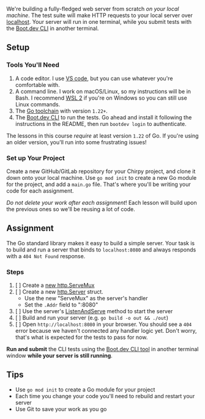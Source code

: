 We're building a fully-fledged web server from scratch _on your local machine_. The test suite will make HTTP requests to your local server over [localhost](https://www.hostinger.com/tutorials/what-is-localhost). Your server will run in one terminal, while you submit tests with the [Boot.dev CLI](https://github.com/bootdotdev/bootdev) in another terminal.

## Setup

### Tools You'll Need

1. A code editor. I use [VS code](https://code.visualstudio.com/), but you can use whatever you're comfortable with.
2. A command line. I work on macOS/Linux, so my instructions will be in Bash. I recommend [WSL 2](https://docs.microsoft.com/en-us/windows/wsl/install) if you're on Windows so you can still use Linux commands.
3. The [Go toolchain](https://golang.org/doc/install) with version `1.22+`.
4. The [Boot.dev CLI](https://github.com/bootdotdev/bootdev) to run the tests. Go ahead and install it following the instructions in the README, then run `bootdev login` to authenticate.

The lessons in this course _require_ at least version `1.22` of Go. If you're using an older version, you'll run into some frustrating issues!

### Set up Your Project

Create a new GitHub/GitLab repository for your Chirpy project, and clone it down onto your local machine. Use `go mod init` to create a new Go module for the project, and add a `main.go` file. That's where you'll be writing your code for each assignment.

_Do not delete your work after each assignment_! Each lesson will build upon the previous ones so we'll be reusing a lot of code.

## Assignment

The Go standard library makes it easy to build a simple server. Your task is to build and run a server that binds to `localhost:8080` and always responds with a `404 Not Found` response.

### Steps

1. [ ] Create a [new http.ServeMux](https://pkg.go.dev/net/http#NewServeMux)
2. [ ] Create a new [http.Server](https://pkg.go.dev/net/http#Server) struct.
    - Use the new "ServeMux" as the server's handler
    - Set the `.Addr` field to ":8080"
3. [ ] Use the server's [ListenAndServe](https://pkg.go.dev/net/http#Server.ListenAndServe) method to start the server
4. [ ] Build and run your server (e.g. `go build -o out && ./out`)
5. [ ] Open `http://localhost:8080` in your browser. You should see a `404` error because we haven't connected any handler logic yet. Don't worry, that's what is expected for the tests to pass for now.

**Run and submit** the CLI tests using the [Boot.dev CLI tool](https://github.com/bootdotdev/bootdev) in another terminal window **while your server is still running**.

## Tips

- Use `go mod init` to create a Go module for your project
- Each time you change your code you'll need to rebuild and restart your server
- Use Git to save your work as you go